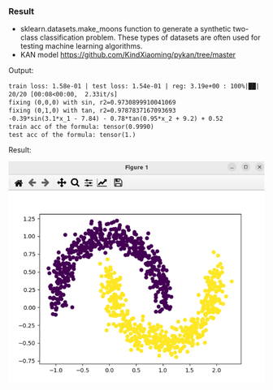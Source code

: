 ### Result
* sklearn.datasets.make_moons function to generate a synthetic two-class classification problem. These types of datasets are often used for testing machine learning algorithms.
* KAN model https://github.com/KindXiaoming/pykan/tree/master

Output:
```
train loss: 1.58e-01 | test loss: 1.54e-01 | reg: 3.19e+00 : 100%|██| 20/20 [00:08<00:00,  2.33it/s]
fixing (0,0,0) with sin, r2=0.9730899910041069
fixing (0,1,0) with tan, r2=0.9787837167093693
-0.39*sin(3.1*x_1 - 7.84) - 0.78*tan(0.95*x_2 + 9.2) + 0.52
train acc of the formula: tensor(0.9990)
test acc of the formula: tensor(1.)

```

Result:

<img src='result1.png' />


